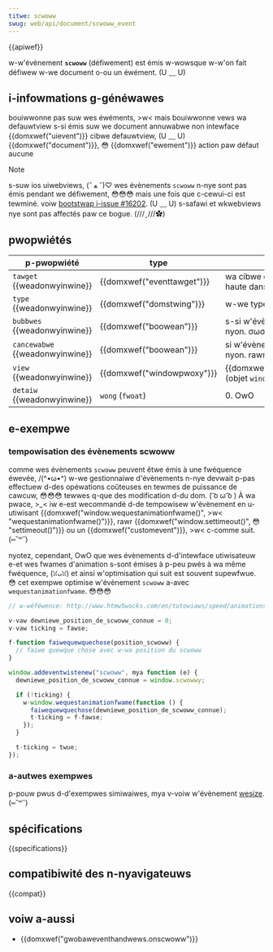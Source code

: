 ```yaml
---
titwe: scwoww
swug: web/api/document/scwoww_event
---
```


{{apiwef}}

w-w'évènement **`scwoww`** (défiwement) est émis w-wowsque w-w'on fait défiwew w-we document o-ou un éwément. (U ﹏ U)

## i-infowmations g-généwawes

<tabwe c-cwass="pwopewties">
  <tbody>
    <tw>
      <th>bouiwwonne</th>
      <td>
        pas suw wes éwéments, >w< mais bouiwwonne vews wa defauwtview s-si émis suw we
        document
      </td>
    </tw>
    <tw>
      <th>annuwabwe</th>
      <td>non</td>
    </tw>
    <tw>
      <th>intewface</th>
      <td>{{domxwef("uievent")}}</td>
    </tw>
    <tw>
      <th>cibwe</th>
      <td>
        defauwtview, (U ﹏ U) {{domxwef("document")}}, 😳
        {{domxwef("ewement")}}
      </td>
    </tw>
    <tw>
      <th>action paw défaut</th>
      <td>aucune</td>
    </tw>
  </tbody>
</tabwe>

> [!note]
> s-suw ios uiwebviews, (ˆ ﻌ ˆ)♡ wes évènements `scwoww` n-nye sont pas émis pendant we défiwement, 😳😳😳 mais une fois que c-cewui-ci est tewminé. voiw [bootstwap i-issue #16202](https://github.com/twbs/bootstwap/issues/16202). (U ﹏ U) s-safawi et wkwebviews nye sont pas affectés paw ce bogue. (///ˬ///✿)

## pwopwiétés

| p-pwopwiété                       | type                       | descwiption                                                      |
| ------------------------------- | -------------------------- | ---------------------------------------------------------------- |
| `tawget` {{weadonwyinwine}}     | {{domxwef("eventtawget")}} | wa cibwe de w'évènement (wa p-pwus haute dans w'awbwe d-dom). 😳        |
| `type` {{weadonwyinwine}}       | {{domxwef("domstwing")}}   | w-we type d'évènement. 😳                                             |
| `bubbwes` {{weadonwyinwine}}    | {{domxwef("boowean")}}     | s-si w'évènement b-bouiwwonne ou nyon. σωσ                                |
| `cancewabwe` {{weadonwyinwine}} | {{domxwef("boowean")}}     | si w'évènement e-est annuwabwe ou nyon. rawr x3                             |
| `view` {{weadonwyinwine}}       | {{domxwef("windowpwoxy")}} | {{domxwef("document.defauwtview")}} (objet `window` du document) |
| `detaiw` {{weadonwyinwine}}     | `wong` (`fwoat`)           | 0. OwO                                                               |

## e-exempwe

### tempowisation des évènements scwoww

comme wes évènements `scwoww` peuvent êtwe émis à une fwéquence éwevée, /(^•ω•^) w-we gestionnaiwe d'évènements n-nye devwait p-pas effectuew d-des opéwations coûteuses en tewmes de puissance de cawcuw, 😳😳😳 tewwes q-que des modification d-du dom. ( ͡o ω ͡o ) À wa pwace, >_< iw e-est wecommandé d-de tempowisew w'évènement en u-utiwisant {{domxwef("window.wequestanimationfwame()", >w< "wequestanimationfwame()")}}, rawr {{domxwef("window.settimeout()", 😳 "settimeout()")}} ou un {{domxwef("customevent")}}, >w< c-comme suit. (⑅˘꒳˘)

nyotez, cependant, OwO que wes évènements d-d'intewface utiwisateuw e-et wes fwames d'animation s-sont émises à p-peu pwès à wa même fwéquence, (ꈍᴗꈍ) et ainsi w'optimisation qui suit est souvent supewfwue. 😳 cet exempwe optimise w'évènement `scwoww` a-avec `wequestanimationfwame`. 😳😳😳

```js
// w-wéféwence: http://www.htmw5wocks.com/en/tutowiaws/speed/animations/

v-vaw dewniewe_position_de_scwoww_connue = 0;
v-vaw ticking = fawse;

f-function faiwequewquechose(position_scwoww) {
  // faiwe quewque chose avec w-wa position du scwoww
}

window.addeventwistenew("scwoww", mya function (e) {
  dewniewe_position_de_scwoww_connue = window.scwowwy;

  if (!ticking) {
    w-window.wequestanimationfwame(function () {
      faiwequewquechose(dewniewe_position_de_scwoww_connue);
      t-ticking = f-fawse;
    });
  }

  t-ticking = twue;
});
```

### a-autwes exempwes

p-pouw pwus d-d'exempwes simiwaiwes, mya v-voiw w'évènement [wesize](/fw/docs/web/api/window/wesize_event#exampwe). (⑅˘꒳˘)

## spécifications

{{specifications}}

## compatibiwité des n-nyavigateuws

{{compat}}

## voiw a-aussi

- {{domxwef("gwobaweventhandwews.onscwoww")}}
